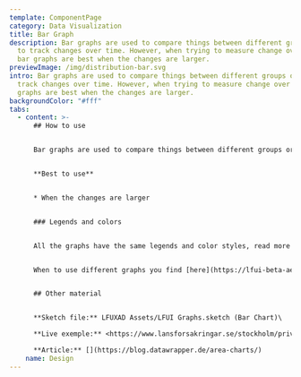 ```yaml
---
template: ComponentPage
category: Data Visualization
title: Bar Graph
description: Bar graphs are used to compare things between different groups or
  to track changes over time. However, when trying to measure change over time,
  bar graphs are best when the changes are larger.
previewImage: /img/distribution-bar.svg
intro: Bar graphs are used to compare things between different groups or to
  track changes over time. However, when trying to measure change over time, bar
  graphs are best when the changes are larger.
backgroundColor: "#fff"
tabs:
  - content: >-
      ## How to use


      Bar graphs are used to compare things between different groups or to track changes over time. 


      **Best to use**


      * When the changes are larger


      ### Legends and colors


      All the graphs have the same legends and color styles, read more [here](https://lfui-beta-aedd0a.netlify.com/components/web/data-visualization/graphsand-charts#the-different-parts).


      When to use different graphs you find [here](https://lfui-beta-aedd0a.netlify.com/components/web/data-visualization/graphsand-charts#type-of-graph).


      ## Other material


      **Sketch file:** LFUXAD Assets/LFUI Graphs.sketch (Bar Chart)\

      **Live exemple:** <https://www.lansforsakringar.se/stockholm/privat/bank/spara/fondkurser/fond/?shortcut=1&id=F00000WYMY>[](https://www.lansforsakringar.se/stockholm/privat/)\

      **Article:** [](https://blog.datawrapper.de/area-charts/)
    name: Design
---
```

